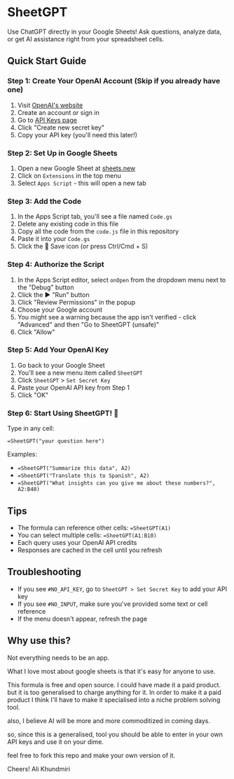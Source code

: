 # SheetGPT

Use ChatGPT directly in your Google Sheets! Ask questions, analyze data, or get AI assistance right from your spreadsheet cells.

## Quick Start Guide

### Step 1: Create Your OpenAI Account (Skip if you already have one)
1. Visit [OpenAI's website](https://platform.openai.com/signup)
2. Create an account or sign in
3. Go to [API Keys page](https://platform.openai.com/api-keys)
4. Click "Create new secret key"
5. Copy your API key (you'll need this later!)

### Step 2: Set Up in Google Sheets
1. Open a new Google Sheet at [sheets.new](https://sheets.new)
2. Click on `Extensions` in the top menu
3. Select `Apps Script` - this will open a new tab

### Step 3: Add the Code
1. In the Apps Script tab, you'll see a file named `Code.gs`
2. Delete any existing code in this file
3. Copy all the code from the `code.js` file in this repository
4. Paste it into your `Code.gs`
5. Click the 💾 Save icon (or press Ctrl/Cmd + S)

### Step 4: Authorize the Script
1. In the Apps Script editor, select `onOpen` from the dropdown menu next to the "Debug" button
2. Click the ▶️ "Run" button
3. Click "Review Permissions" in the popup
4. Choose your Google account
5. You might see a warning because the app isn't verified - click "Advanced" and then "Go to SheetGPT (unsafe)"
6. Click "Allow"

### Step 5: Add Your OpenAI Key
1. Go back to your Google Sheet
2. You'll see a new menu item called `SheetGPT`
3. Click `SheetGPT` > `Set Secret Key`
4. Paste your OpenAI API key from Step 1
5. Click "OK"

### Step 6: Start Using SheetGPT! 🎉
Type in any cell:
```
=SheetGPT("your question here")
```

Examples:
- `=SheetGPT("Summarize this data", A2)`
- `=SheetGPT("Translate this to Spanish", A2)`
- `=SheetGPT("What insights can you give me about these numbers?", A2:B40)`

## Tips
- The formula can reference other cells: `=SheetGPT(A1)`
- You can select multiple cells: `=SheetGPT(A1:B10)`
- Each query uses your OpenAI API credits
- Responses are cached in the cell until you refresh

## Troubleshooting
- If you see `#NO_API_KEY`, go to `SheetGPT > Set Secret Key` to add your API key
- If you see `#NO_INPUT`, make sure you've provided some text or cell reference
- If the menu doesn't appear, refresh the page


## Why use this?

Not everything needs to be an app. 

What I love most about google sheets is that it's easy for anyone to use.

This formula is free and open source. I could have made it a paid product. but it is too generalised to charge anything for it. In order to make it a paid product I think I'll have to make it specialised into a niche problem solving tool. 

also, I believe AI will be more and more commoditized in coming days. 

so, since this is a generalised, tool you should be able to enter in your own API keys and use it on your dime.

feel free to fork this repo and make your own version of it. 

Cheers!
Ali Khundmiri